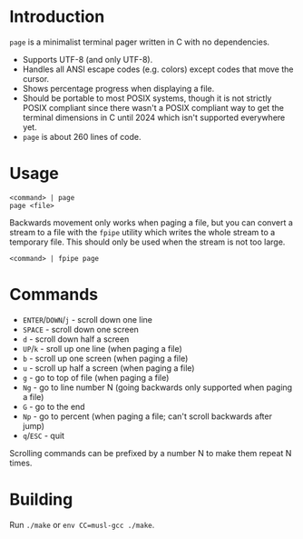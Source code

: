 # Introduction

`page` is a minimalist terminal pager written in C with no dependencies.

* Supports UTF-8 (and only UTF-8).
* Handles all ANSI escape codes (e.g. colors) except codes that move the cursor.
* Shows percentage progress when displaying a file.
* Should be portable to most POSIX systems, though it is not strictly POSIX compliant since there wasn't a POSIX compliant way to get the terminal dimensions in C until 2024 which isn't supported everywhere yet.
* `page` is about 260 lines of code.

# Usage

    <command> | page
    page <file>

Backwards movement only works when paging a file, but you can convert a stream
to a file with the `fpipe` utility which writes the whole stream to a temporary
file. This should only be used when the stream is not too large.

    <command> | fpipe page

# Commands

* `ENTER`/`DOWN`/`j` - scroll down one line
* `SPACE` - scroll down one screen
* `d` - scroll down half a screen
* `UP`/`k` - sroll up one line (when paging a file)
* `b` - scroll up one screen (when paging a file)
* `u` - scroll up half a screen (when paging a file)
* `g` - go to top of file (when paging a file)
* `Ng` - go to line number N (going backwards only supported when paging a file)
* `G` - go to the end
* `Np` - go to percent (when paging a file; can't scroll backwards after jump)
* `q`/`ESC` - quit

Scrolling commands can be prefixed by a number N to make them repeat N times.

# Building

Run `./make` or `env CC=musl-gcc ./make`.
